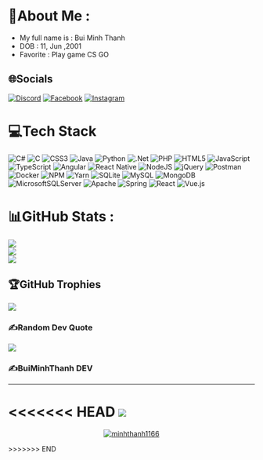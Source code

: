 # 💫About Me :

- My full name is : Bui Minh Thanh
- DOB : 11, Jun ,2001
- Favorite : Play game CS GO

## 🌐Socials

[![Discord](https://img.shields.io/badge/Discord-%237289DA.svg?logo=discord&logoColor=white)](htttps://discord.gg/1077526808523722803) [![Facebook](https://img.shields.io/badge/Facebook-%231877F2.svg?logo=Facebook&logoColor=white)](https://www.facebook.com/BuiMinhThanhh/) [![Instagram](https://img.shields.io/badge/Instagram-%23E4405F.svg?logo=Instagram&logoColor=white)](https://www.instagram.com/BuiMinhThanhh/)

# 💻Tech Stack

![C#](https://img.shields.io/badge/c%23-%23239120.svg?style=for-the-badge&logo=c-sharp&logoColor=white) ![C](https://img.shields.io/badge/c-%2300599C.svg?style=for-the-badge&logo=c&logoColor=white) ![CSS3](https://img.shields.io/badge/css3-%231572B6.svg?style=for-the-badge&logo=css3&logoColor=white) ![Java](https://img.shields.io/badge/java-%23ED8B00.svg?style=for-the-badge&logo=java&logoColor=white) ![Python](https://img.shields.io/badge/python-3670A0?style=for-the-badge&logo=python&logoColor=ffdd54) ![.Net](https://img.shields.io/badge/.NET-5C2D91?style=for-the-badge&logo=.net&logoColor=white) ![PHP](https://img.shields.io/badge/php-%23777BB4.svg?style=for-the-badge&logo=php&logoColor=white) ![HTML5](https://img.shields.io/badge/html5-%23E34F26.svg?style=for-the-badge&logo=html5&logoColor=white) ![JavaScript](https://img.shields.io/badge/javascript-%23323330.svg?style=for-the-badge&logo=javascript&logoColor=%23F7DF1E) ![TypeScript](https://img.shields.io/badge/typescript-%23007ACC.svg?style=for-the-badge&logo=typescript&logoColor=white) ![Angular](https://img.shields.io/badge/angular-%23DD0031.svg?style=for-the-badge&logo=angular&logoColor=white) ![React Native](https://img.shields.io/badge/react_native-%2320232a.svg?style=for-the-badge&logo=react&logoColor=%2361DAFB) ![NodeJS](https://img.shields.io/badge/node.js-6DA55F?style=for-the-badge&logo=node.js&logoColor=white) ![jQuery](https://img.shields.io/badge/jquery-%230769AD.svg?style=for-the-badge&logo=jquery&logoColor=white) ![Postman](https://img.shields.io/badge/Postman-FF6C37?style=for-the-badge&logo=postman&logoColor=white) ![Docker](https://img.shields.io/badge/docker-%230db7ed.svg?style=for-the-badge&logo=docker&logoColor=white) ![NPM](https://img.shields.io/badge/NPM-%23000000.svg?style=for-the-badge&logo=npm&logoColor=white) ![Yarn](https://img.shields.io/badge/yarn-%232C8EBB.svg?style=for-the-badge&logo=yarn&logoColor=white) ![SQLite](https://img.shields.io/badge/sqlite-%2307405e.svg?style=for-the-badge&logo=sqlite&logoColor=white) ![MySQL](https://img.shields.io/badge/mysql-%2300f.svg?style=for-the-badge&logo=mysql&logoColor=white) ![MongoDB](https://img.shields.io/badge/MongoDB-%234ea94b.svg?style=for-the-badge&logo=mongodb&logoColor=white) ![MicrosoftSQLServer](https://img.shields.io/badge/Microsoft%20SQL%20Sever-CC2927?style=for-the-badge&logo=microsoft%20sql%20server&logoColor=white) ![Apache](https://img.shields.io/badge/apache-%23D42029.svg?style=for-the-badge&logo=apache&logoColor=white) ![Spring](https://img.shields.io/badge/spring-%236DB33F.svg?style=for-the-badge&logo=spring&logoColor=white) ![React](https://img.shields.io/badge/react-%2320232a.svg?style=for-the-badge&logo=react&logoColor=%2361DAFB) ![Vue.js](https://img.shields.io/badge/vuejs-%2335495e.svg?style=for-the-badge&logo=vuedotjs&logoColor=%234FC08D)

# 📊GitHub Stats :

![](https://github-readme-stats.vercel.app/api?username=minhthanh1166&theme=radical&hide_border=false&include_all_commits=false&count_private=false)<br/>
![](https://github-readme-streak-stats.herokuapp.com/?user=minhthanh1166&theme=radical&hide_border=false)<br/>
![](https://github-readme-stats.vercel.app/api/top-langs/?username=minhthanh1166&theme=radical&hide_border=false&include_all_commits=false&count_private=false&layout=compact)

## 🏆GitHub Trophies

![](https://github-trophies.vercel.app/?username=minhthanh1166&theme=radical&no-frame=false&no-bg=false&margin-w=4)

### ✍️Random Dev Quote

![](https://quotes-github-readme.vercel.app/api?type=horizontal&theme=radical)

### ✍️BuiMinhThanh DEV

<!--
<img src="https://random-memer.herokuapp.com/" width="512px"/> -->

---

<<<<<<< HEAD
[![](https://visitcount.itsvg.in/api?id=minhthanh1166&icon=0&color=0)](https://visitcount.itsvg.in)
=======

<p align="center"> <a href="https://github.com/minhthanh1166/github-profile-trophy"><img src="https://github-profile-trophy.vercel.app/?username=minhthanh1166&layout=compact&theme=tokyonight&column=6&margin-w=15&margin-h=15" alt="minhthanh1166" /></a> </p>
<!-- >>>>>>> c4d96dc2d3ee2889dbd0e165420ee37500b1115e -->
>>>>>>> END
